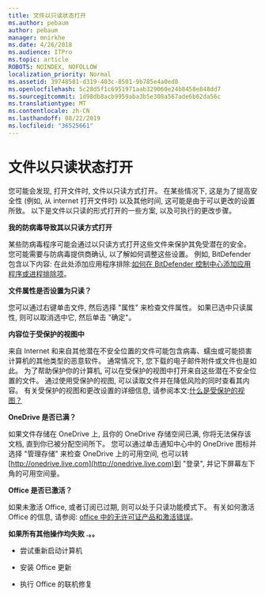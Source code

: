 ```yaml
---
title: 文件以只读状态打开
ms.author: pebaum
author: pebaum
manager: mnirkhe
ms.date: 4/26/2018
ms.audience: ITPro
ms.topic: article
ROBOTS: NOINDEX, NOFOLLOW
localization_priority: Normal
ms.assetid: 39748581-d319-403c-8501-9b785e4a0ed8
ms.openlocfilehash: 5c28d5f1c6951971aab329060e24b8458e848dd7
ms.sourcegitcommit: 1d98db8acb9959aba3b5e308a567ade6b62da56c
ms.translationtype: MT
ms.contentlocale: zh-CN
ms.lasthandoff: 08/22/2019
ms.locfileid: "36525661"
---
```

# <a name="file-open-read-only"></a>文件以只读状态打开

您可能会发现, 打开文件时, 文件以只读方式打开。 在某些情况下, 这是为了提高安全性 (例如, 从 internet 打开文件时) 以及其他时间, 这可能是由于可以更改的设置所致。 以下是文件以只读的形式打开的一些方案, 以及可执行的更改步骤。
  
 **我的防病毒导致其以只读方式打开**
  
某些防病毒程序可能会通过以只读方式打开这些文件来保护其免受潜在的安全。 您可能需要与防病毒提供商确认, 以了解如何调整这些设置。 例如, BitDefender 包含以下内容: 在此处添加应用程序排除:[如何在 BitDefender 控制中心添加应用程序或进程排除项](https://www.bitdefender.com/support/how-to-add-application-or-process-exclusions-in-bitdefender-control-center-1119.mdl)。
  
 **文件属性是否设置为只读？**
  
您可以通过右键单击文件, 然后选择 "属性" 来检查文件属性。 如果已选中只读属性, 则可以取消选中它, 然后单击 "确定"。
  
 **内容位于受保护的视图中**
  
来自 Internet 和来自其他潜在不安全位置的文件可能包含病毒、蠕虫或可能损害计算机的其他类型的恶意软件。 通常情况下, 您下载的电子邮件附件或文件也是如此。 为了帮助保护你的计算机, 可以在受保护的视图中打开来自这些潜在不安全位置的文件。 通过使用受保护的视图, 可以读取文件并在降低风险的同时查看其内容。 有关受保护的视图和更改设置的详细信息, 请参阅本文:[什么是受保护的视图？](https://support.office.com/article/d6f09ac7-e6b9-4495-8e43-2bbcdbcb6653)
  
 **OneDrive 是否已满？**
  
如果文件存储在 OneDrive 上, 且你的 OneDrive 存储空间已满, 你将无法保存该文档, 直到你已被分配空间所下。 您可以通过单击通知中心中的 OneDrive 图标并选择 "管理存储" 来检查 OneDrive 上的可用空间, 也可以转[http://onedrive.live.com](http://onedrive.live.com)到 "登录", 并记下屏幕左下角的可用空间量。
  
 **Office 是否已激活？**
  
如果未激活 Office, 或者订阅已过期, 则可以处于只读功能模式下。 有关如何激活 Office 的信息, 请参阅: [office 中的无许可证产品和激活错误](https://support.office.com/article/0d23d3c0-c19c-4b2f-9845-5344fedc4380)。
  
 **如果所有其他操作均失败 .。。**
  
- 尝试重新启动计算机
    
- 安装 Office 更新
    
- 执行 Office 的联机修复
    

